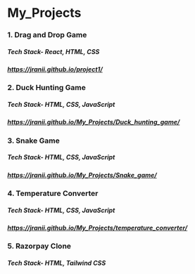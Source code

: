 # My_Projects

### 1. Drag and Drop Game
##### Tech Stack- React, HTML, CSS
##### https://jranii.github.io/project1/

### 2. Duck Hunting Game
##### Tech Stack- HTML, CSS, JavaScript 
##### https://jranii.github.io/My_Projects/Duck_hunting_game/

### 3. Snake Game
##### Tech Stack- HTML, CSS, JavaScript 
##### https://jranii.github.io/My_Projects/Snake_game/

### 4. Temperature Converter
##### Tech Stack- HTML, CSS, JavaScript 
##### https://jranii.github.io/My_Projects/temperature_converter/

### 5. Razorpay Clone
##### Tech Stack- HTML, Tailwind CSS

